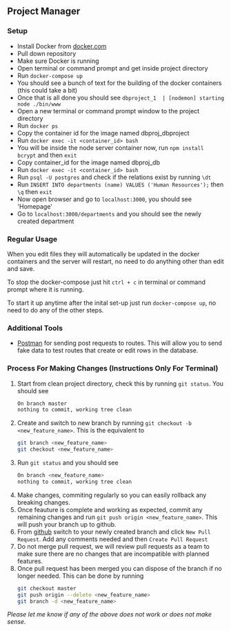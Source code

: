 ## Project Manager

### Setup
- Install Docker from [docker.com](https://www.docker.com/)
- Pull down repository
- Make sure Docker is running
- Open terminal or command prompt and get inside project directory
- Run `docker-compose up`
- You should see a bunch of text for the building of the docker containers (this could take a bit)
- Once that is all done you should see `dbproject_1  | [nodemon] starting node ./bin/www`
- Open a new terminal or command prompt window to the project directory
- Run `docker ps`
- Copy the container id for the image named dbproj_dbproject
- Run `docker exec -it <container_id> bash`
- You will be inside the node server container now, run `npm install bcrypt` and then `exit`
- Copy container_id for the image named dbproj_db
- Run `docker exec -it <container_id> bash`
- Run `psql -U postgres` and check if the relations exist by running `\dt`
- Run `INSERT INTO departments (name) VALUES ('Human Resources');` then `\q` then `exit`
- Now open browser and go to `localhost:3000`, you should see 'Homepage'
- Go to `localhost:3000/departments` and you should see the newly created department

### Regular Usage  
When you edit files they will automatically be updated in the docker containers and the server will restart, no need to do anything other than edit and save.

To stop the docker-compose just hit `ctrl + c` in terminal or command prompt where it is running.

To start it up anytime after the inital set-up just run `docker-compose up`, no need to do any of the other steps.

### Additional Tools
- [Postman](https://www.getpostman.com/) for sending post requests to routes. This will allow you to send fake data to test routes that create or edit rows in the database.

### Process For Making Changes (Instructions Only For Terminal)
1. Start from clean project directory, check this by running `git status`. You should see 
    ``` bash
    On branch master
    nothing to commit, working tree clean
    ```
2. Create and switch to new branch by running `git checkout -b <new_feature_name>`. This is the equivalent to 
    ``` bash
    git branch <new_feature_name>
    git checkout <new_feature_name>
    ```
3. Run `git status` and you should see
    ``` bash
    On branch <new_feature_name>
    nothing to commit, working tree clean
    ```
4. Make changes, commiting regularly so you can easily rollback any breaking changes. 
5. Once feauture is complete and working as expected, commit any remaining changes and run `git push origin <new_feature_name>`. This will push your branch up to github.
6. From [github](https://github.com/Database3380/ProjectManager) switch to your newly created branch and click `New Pull Request`. Add any comments needed and then `Create Pull Request`
7. Do not merge pull request, we will review pull requests as a team to make sure there are no changes that are incompatible with planned features.
8. Once pull request has been merged you can dispose of the branch if no longer needed. This can be done by running 
    ``` bash
    git checkout master
    git push origin --delete <new_feature_name>
    git branch -d <new_feature_name>
    ```

*Please let me know if any of the above does not work or does not make sense.*